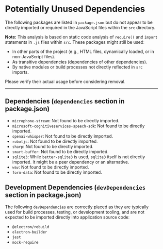 # Potentially Unused Dependencies

The following packages are listed in `package.json` but do not appear to be directly imported or required in the JavaScript files within the `src` directory.

**Note:** This analysis is based on static code analysis of `require()` and `import` statements in `.js` files within `src`. These packages might still be used:
*   In other parts of the project (e.g., HTML files, dynamically loaded, or in non-JavaScript files).
*   As transitive dependencies (dependencies of other dependencies).
*   By native modules or build processes not directly reflected in `src` imports.

Please verify their actual usage before considering removal.

---

## Dependencies (`dependencies` section in package.json)

*   `microphone-stream`: Not found to be directly imported.
*   `microsoft-cognitiveservices-speech-sdk`: Not found to be directly imported.
*   `openai-whisper`: Not found to be directly imported.
*   `robotjs`: Not found to be directly imported.
*   `sharp`: Not found to be directly imported.
*   `smart-buffer`: Not found to be directly imported.
*   `sqlite3`: While `better-sqlite3` is used, `sqlite3` itself is not directly imported. It might be a peer dependency or an alternative.
*   `wav`: Not found to be directly imported.
*   `form-data`: Not found to be directly imported.

## Development Dependencies (`devDependencies` section in package.json)

The following `devDependencies` are correctly placed as they are typically used for build processes, testing, or development tooling, and are not expected to be imported directly into application source code:

*   `@electron/rebuild`
*   `electron-builder`
*   `jest`
*   `mock-require`
